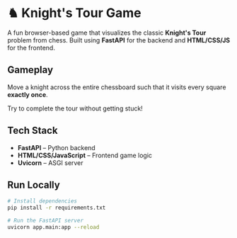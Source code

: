 # ♞ Knight's Tour Game

A fun browser-based game that visualizes the classic **Knight's Tour** problem from chess. Built using **FastAPI** for the backend and **HTML/CSS/JS** for the frontend.

## Gameplay

Move a knight across the entire chessboard such that it visits every square **exactly once**.

Try to complete the tour without getting stuck!

## Tech Stack

- **FastAPI** – Python backend
- **HTML/CSS/JavaScript** – Frontend game logic
- **Uvicorn** – ASGI server

## Run Locally

```bash
# Install dependencies
pip install -r requirements.txt

# Run the FastAPI server
uvicorn app.main:app --reload
